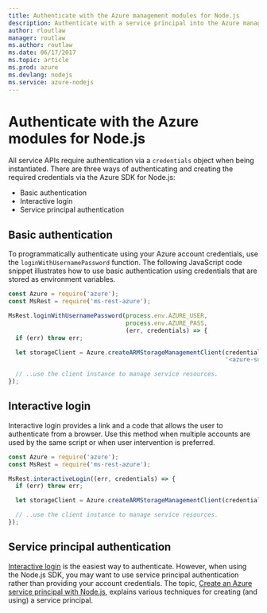```yaml
---
title: Authenticate with the Azure management modules for Node.js
description: Authenticate with a service principal into the Azure management modules for Node.js
author: rloutlaw
manager: routlaw
ms.author: routlaw
ms.date: 06/17/2017
ms.topic: article
ms.prod: azure
ms.devlang: nodejs
ms.service: azure-nodejs
---
```



# Authenticate with the Azure modules for Node.js 

All service APIs require authentication via a `credentials` object when being
instantiated. There are three ways of authenticating and creating the required
credentials via the Azure SDK for Node.js: 

- Basic authentication
- Interactive login
- Service principal authentication

## Basic authentication

To programmatically authenticate using your Azure account credentials, use the `loginWithUsernamePassword` function. The following JavaScript code snippet illustrates how to use basic authentication using credentials that are stored as environment variables. 

```javascript
const Azure = require('azure');
const MsRest = require('ms-rest-azure');

MsRest.loginWithUsernamePassword(process.env.AZURE_USER, 
                                 process.env.AZURE_PASS, 
                                 (err, credentials) => {
  if (err) throw err;

  let storageClient = Azure.createARMStorageManagementClient(credentials, 
                                                             '<azure-subscription-id>');

  // ..use the client instance to manage service resources.
});
```

## Interactive login

Interactive login provides a link and a code that allows the user to
authenticate from a browser. Use this method when multiple accounts are used by
the same script or when user intervention is preferred.

```javascript
const Azure = require('azure');
const MsRest = require('ms-rest-azure');

MsRest.interactiveLogin((err, credentials) => {
  if (err) throw err;

  let storageClient = Azure.createARMStorageManagementClient(credentials, '<azure-subscription-id>');

  // ..use the client instance to manage service resources.
});
```

## Service principal authentication

[Interactive login](#interactive-login) is the easiest way to
authenticate. However, when using the Node.js SDK, you may want
to use service principal authentication rather than providing your account
credentials. The topic, 
[Create an Azure service principal with Node.js](./node-sdk-azure-authenticate-principal.md), 
explains various techniques for creating (and using) a service principal. 